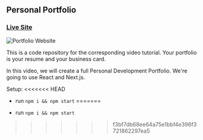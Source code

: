 ## Personal Portfolio

### [Live Site](https://jsmasterypro.com)

![Portfolio Website](https://i.ibb.co/WgPMpts/image.png)

This is a code repository for the corresponding video tutorial. Your portfolio is your resume and your business card.

In this video, we will create a full Personal Development Portfolio. We're going to use React and Next.js.

Setup:
<<<<<<< HEAD
- run ```npm i && npm start```
=======

- run `npm i && npm start`
>>>>>>> f3bf7db68ee64a75e1bbf4e396f3721862297ea5
